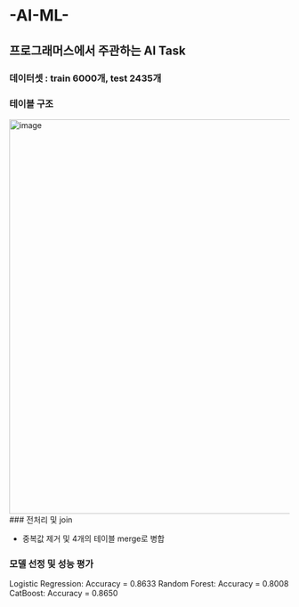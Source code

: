# -AI-ML-
## 프로그래머스에서 주관하는 AI Task
### 데이터셋 : train 6000개, test 2435개

### 테이블 구조

<img width="709" alt="image" src="https://github.com/ysh21368/Job-Announcement-Recommendation-AI/assets/118493648/548819b7-ba32-4c95-83b0-76693a79d62f">
### 전처리 및 join

- 중복값 제거 및 4개의 테이블 merge로 병합 

### 모델 선정 및 성능 평가
Logistic Regression: Accuracy = 0.8633
Random Forest: Accuracy = 0.8008
CatBoost: Accuracy = 0.8650
